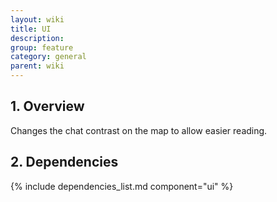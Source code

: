 ```yaml
---
layout: wiki
title: UI
description:
group: feature
category: general
parent: wiki
---
```


## 1. Overview

Changes the chat contrast on the map to allow easier reading.

## 2. Dependencies

{% include dependencies_list.md component="ui" %}
